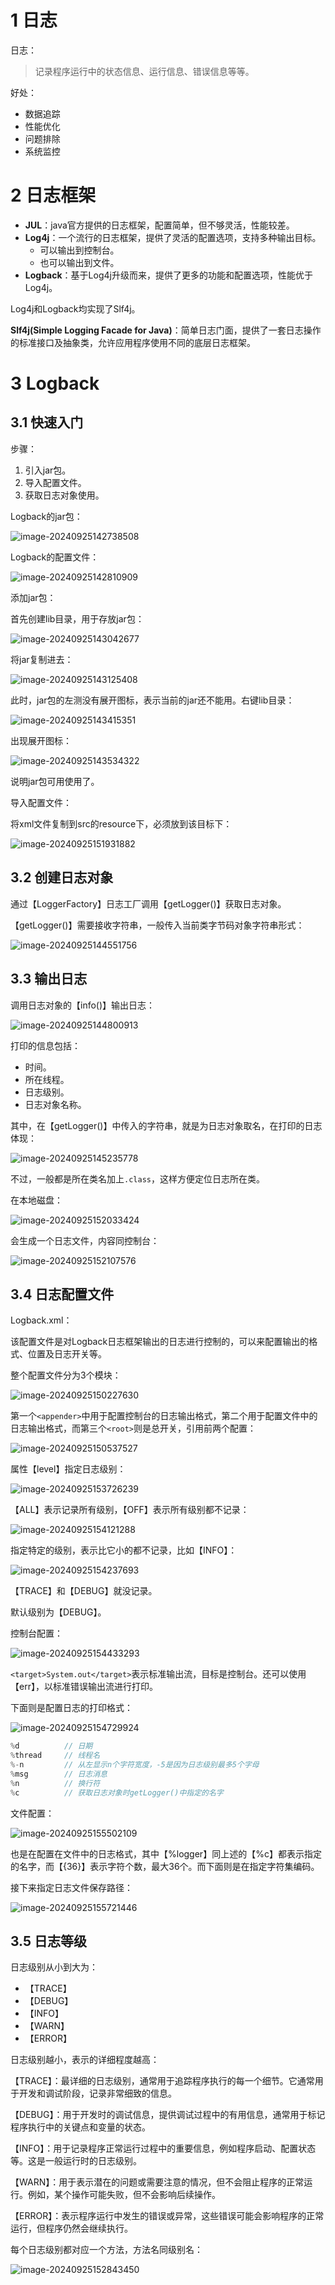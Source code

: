 # 1 日志

日志：

> 记录程序运行中的状态信息、运行信息、错误信息等等。

好处：

- 数据追踪
- 性能优化
- 问题排除
- 系统监控



# 2 日志框架

- **JUL**：java官方提供的日志框架，配置简单，但不够灵活，性能较差。
- **Log4j**：一个流行的日志框架，提供了灵活的配置选项，支持多种输出目标。
  - 可以输出到控制台。
  - 也可以输出到文件。
- **Logback**：基于Log4j升级而来，提供了更多的功能和配置选项，性能优于Log4j。

Log4j和Logback均实现了Slf4j。

**Slf4j(Simple Logging Facade for Java)**：简单日志门面，提供了一套日志操作的标准接口及抽象类，允许应用程序使用不同的底层日志框架。



# 3 Logback

## 3.1 快速入门

步骤：

1. 引入jar包。
2. 导入配置文件。
3. 获取日志对象使用。

Logback的jar包：

![image-20240925142738508](assets/image-20240925142738508.png)

Logback的配置文件：

![image-20240925142810909](assets/image-20240925142810909.png)

添加jar包：

首先创建lib目录，用于存放jar包：

![image-20240925143042677](assets/image-20240925143042677.png)

将jar复制进去：

![image-20240925143125408](assets/image-20240925143125408.png)

此时，jar包的左测没有展开图标，表示当前的jar还不能用。右键lib目录：

![image-20240925143415351](assets/image-20240925143415351.png)

出现展开图标：

![image-20240925143534322](assets/image-20240925143534322.png)

说明jar包可用使用了。

导入配置文件：

将xml文件复制到src的resource下，必须放到该目标下：

![image-20240925151931882](assets/image-20240925151931882.png)

## 3.2 创建日志对象

通过【LoggerFactory】日志工厂调用【getLogger()】获取日志对象。

【getLogger()】需要接收字符串，一般传入当前类字节码对象字符串形式：

![image-20240925144551756](assets/image-20240925144551756.png)

## 3.3 输出日志

调用日志对象的【info()】输出日志：

![image-20240925144800913](assets/image-20240925144800913.png)

打印的信息包括：

- 时间。
- 所在线程。
- 日志级别。
- 日志对象名称。

其中，在【getLogger()】中传入的字符串，就是为日志对象取名，在打印的日志体现：

![image-20240925145235778](assets/image-20240925145235778.png)

不过，一般都是所在类名加上`.class`，这样方便定位日志所在类。

在本地磁盘：

![image-20240925152033424](assets/image-20240925152033424.png)

会生成一个日志文件，内容同控制台：

![image-20240925152107576](assets/image-20240925152107576.png)

## 3.4 日志配置文件

Logback.xml：

该配置文件是对Logback日志框架输出的日志进行控制的，可以来配置输出的格式、位置及日志开关等。

整个配置文件分为3个模块：

![image-20240925150227630](assets/image-20240925150227630.png)

第一个`<appender>`中用于配置控制台的日志输出格式，第二个用于配置文件中的日志输出格式，而第三个`<root>`则是总开关，引用前两个配置：

![image-20240925150537527](assets/image-20240925150537527.png)

属性【level】指定日志级别：

![image-20240925153726239](assets/image-20240925153726239.png)

【ALL】表示记录所有级别，【OFF】表示所有级别都不记录：

![image-20240925154121288](assets/image-20240925154121288.png)

指定特定的级别，表示比它小的都不记录，比如【INFO】：

![image-20240925154237693](assets/image-20240925154237693.png)

【TRACE】和【DEBUG】就没记录。

默认级别为【DEBUG】。

控制台配置：

![image-20240925154433293](assets/image-20240925154433293.png)

`<target>System.out</target>`表示标准输出流，目标是控制台。还可以使用【err】，以标准错误输出流进行打印。

下面则是配置日志的打印格式：

![image-20240925154729924](assets/image-20240925154729924.png)

```java
%d 			// 日期
%thread 	// 线程名
%-n 		// 从左显示n个字符宽度，-5是因为日志级别最多5个字母
%msg 		// 日志消息
%n 			// 换行符
%c			// 获取日志对象时getLogger()中指定的名字
```

文件配置：

![image-20240925155502109](assets/image-20240925155502109.png)

也是在配置在文件中的日志格式，其中【%logger】同上述的【%c】都表示指定的名字，而【{36}】表示字符个数，最大36个。而下面则是在指定字符集编码。

接下来指定日志文件保存路径：

![image-20240925155721446](assets/image-20240925155721446.png)

## 3.5 日志等级

日志级别从小到大为：

- 【TRACE】
- 【DEBUG】
- 【INFO】
- 【WARN】
- 【ERROR】

日志级别越小，表示的详细程度越高：

【TRACE】：最详细的日志级别，通常用于追踪程序执行的每一个细节。它通常用于开发和调试阶段，记录非常细致的信息。

【DEBUG】：用于开发时的调试信息，提供调试过程中的有用信息，通常用于标记程序执行中的关键点和变量的状态。

【INFO】：用于记录程序正常运行过程中的重要信息，例如程序启动、配置状态等。这是一般运行时的日志级别。

【WARN】：用于表示潜在的问题或需要注意的情况，但不会阻止程序的正常运行。例如，某个操作可能失败，但不会影响后续操作。

【ERROR】：表示程序运行中发生的错误或异常，这些错误可能会影响程序的正常运行，但程序仍然会继续执行。

每个日志级别都对应一个方法，方法名同级别名：

![image-20240925152843450](assets/image-20240925152843450.png)